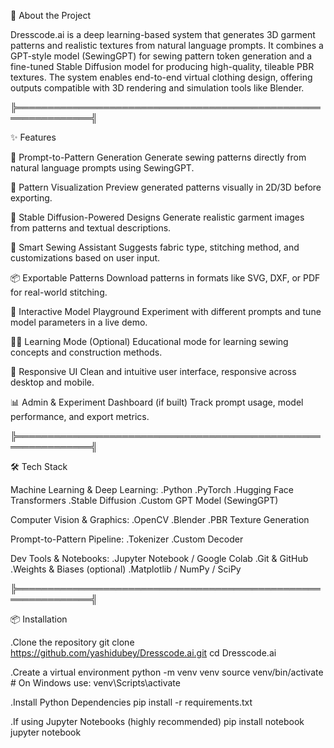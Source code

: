🚀 About the Project

Dresscode.ai is a deep learning-based system that generates 3D garment patterns and realistic textures from natural language prompts. It combines a GPT-style model (SewingGPT) for sewing pattern token generation and a fine-tuned Stable Diffusion model for producing high-quality, tileable PBR textures. The system enables end-to-end virtual clothing design, offering outputs compatible with 3D rendering and simulation tools like Blender.

╠══════════════════════════════════════════════════════════════╣

✨ Features



👗 Prompt-to-Pattern Generation
Generate sewing patterns directly from natural language prompts using SewingGPT.

🧵 Pattern Visualization
Preview generated patterns visually in 2D/3D before exporting.

🎨 Stable Diffusion-Powered Designs
Generate realistic garment images from patterns and textual descriptions.

🧠 Smart Sewing Assistant
Suggests fabric type, stitching method, and customizations based on user input.

📦 Exportable Patterns
Download patterns in formats like SVG, DXF, or PDF for real-world stitching.

🧪 Interactive Model Playground
Experiment with different prompts and tune model parameters in a live demo.

🧑‍🎓 Learning Mode (Optional)
Educational mode for learning sewing concepts and construction methods.

📱 Responsive UI
Clean and intuitive user interface, responsive across desktop and mobile.

📊 Admin & Experiment Dashboard (if built)
Track prompt usage, model performance, and export metrics.

╠══════════════════════════════════════════════════════════════╣


🛠️ Tech Stack

Machine Learning & Deep Learning:
.Python
.PyTorch
.Hugging Face Transformers
.Stable Diffusion
.Custom GPT Model (SewingGPT)

Computer Vision & Graphics:
.OpenCV
.Blender
.PBR Texture Generation

Prompt-to-Pattern Pipeline:
.Tokenizer
.Custom Decoder

Dev Tools & Notebooks:
.Jupyter Notebook / Google Colab
.Git & GitHub
.Weights & Biases (optional)
.Matplotlib / NumPy / SciPy


╠══════════════════════════════════════════════════════════════╣

📦 Installation

.Clone the repository
git clone https://github.com/yashidubey/Dresscode.ai.git
cd Dresscode.ai

.Create a virtual environment
python -m venv venv
source venv/bin/activate  # On Windows use: venv\Scripts\activate

.Install Python Dependencies
pip install -r requirements.txt

.If using Jupyter Notebooks (highly recommended)
pip install notebook
jupyter notebook

